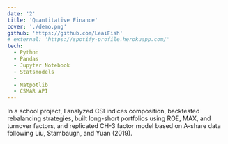 ```yaml
---
date: '2'
title: 'Quantitative Finance'
cover: './demo.png'
github: 'https://github.com/LeaiFish'
# external: 'https://spotify-profile.herokuapp.com/'
tech:
  - Python
  - Pandas
  - Jupyter Notebook
  - Statsmodels
  - 
  - Matpotlib
  - CSMAR API
---
```


In a school project, I analyzed CSI indices composition, backtested rebalancing strategies, built long-short portfolios using ROE, MAX, and turnover factors, and replicated CH-3 factor model based on A-share data following Liu, Stambaugh, and Yuan (2019).